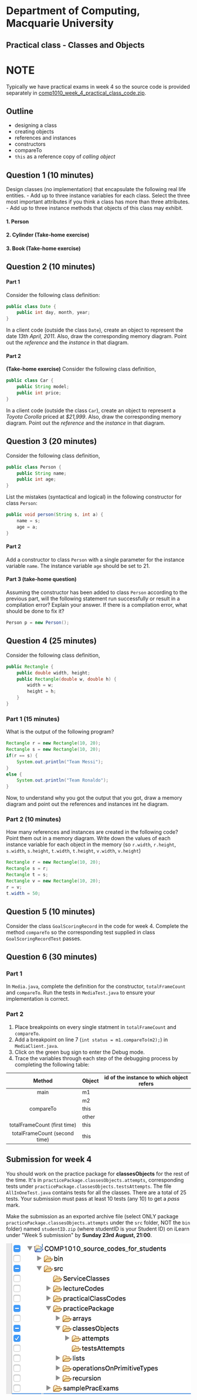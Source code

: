 # Department of Computing, Macquarie University

## Practical class - Classes and Objects

# NOTE

Typically we have practical exams in week 4 so the source code is provided separately in [comp1010_week_4_practical_class_code.zip](./comp1010_week_4_practical_class_code.zip).

## Outline

- designing a class
- creating objects
- references and instances
- constructors
- compareTo
- `this` as a reference copy of *calling object*

## Question 1 (10 minutes)

Design classes (no implementation) that encapsulate the following real life entities. 
	- Add up to three instance variables for each class. Select the three most important attributes if you think a class has more than three attributes.
	- Add up to three instance methods that objects of this class may exhibit.

#### 1. Person

<!--
### SOLUTION
	
#### Instance variables:
	
1. name: text
	
2. yearOfBirth: integer
	
3. gender: integer (0 - male, 1 - female, 2 - transgender, ...)
	
#### Instance methods:
	
1. initials(): text (initials of "Harry Potter" are "HP")
	
2. age(): integer
	
3. isMale() or isFemale(): boolean
-->

	
#### 2. Cylinder (Take-home exercise)

<!--
### SOLUTION
	
#### Instance variables:
	
1. radius: real number
	
2. height: real number

#### Instance methods:
	
1. volume(): real number
	
2. surfaceArea(): real number
	
3. diameter(): real number
-->
	
#### 3. Book (Take-home exercise)

<!--
### SOLUTION
	
#### Instance variables:
	
1. title: text
	
2. authors: text
	
3. genre: text
	
#### Instance methods:
	
none needed
-->
	
## Question 2 (10 minutes)

#### Part 1

Consider the following class definition:

```java
public class Date {
	public int day, month, year;
}
```

In a client code (outside the class `Date`), create an object to represent the date *13th April, 2011*. Also, draw the corresponding memory diagram. Point out the *reference* and the *instance* in that diagram.

<!--### Solution

```java
Date graduation = new Date();
graduation.day = 13;
graduation.month = 4;
graduation.year = 2011;
```-->

#### Part 2

**(Take-home exercise)** Consider the following class definition,

```java
public class Car {
	public String model;
	public int price;
}
```

In a client code (outside the class `Car`), create an object to represent a *Toyota Corolla* priced at *$21,999*. Also, draw the corresponding memory diagram. Point out the *reference* and the *instance* in that diagram.

<!--### Solution

  ```java
Car myCar = new Car();
myCar.model = "Toyota Corolla";
myCar.price = 21999;
```
-->

## Question 3 (20 minutes)

Consider the following class definition,

```java
public class Person {
	public String name;
	public int age;
}
```

List the mistakes (syntactical and logical) in the following constructor for class `Person`:

```java
public void person(String s, int a) {
	name = s;
	age = a;
}
```

<!--### Solution

1. Constructor should have no return type, not even void.
2. Name of constructor should be exactly the same as the class name. So, Person, not person.

Fixed constructor:

```java
public Person(String s, int a) {
	name = s;
	age = a;
}
```
-->

#### Part 2

Add a constructor to class `Person` with a single parameter for the instance variable `name`. The instance variable `age` should be set to 21.

<!--### Solution

```java
public Person(String s) {
	name = s;
	age = 18;
}
```
-->

#### Part 3 (take-home question)

Assuming the constructor has been added to class `Person` according to the previous part, will the following statement run successfully or result in a compilation error? Explain your answer. If there is a compilation error, what should be done to fix it?

```java
Person p = new Person();
```

<!--
### Solution

It will result in a compilation error since once parameterized constructors are defined, Java expects us to define the default constructor as well, and the default constructor that Java provides is no longer valid. The solution, therefore, is to add a default constructor.

```java
public Person() {
	name = "anonymous";
	age = 0;
}
```
-->

## Question 4 (25 minutes)

Consider the following class definition,

```java
public Rectangle {
	public double width, height;
	public Rectangle(double w, double h) {
		width = w;
		height = h;
	}
}
```

### Part 1 (15 minutes)

What is the output of the following program?

```java
Rectangle r = new Rectangle(10, 20);
Rectangle s = new Rectangle(10, 20);
if(r == s) {
	System.out.println("Team Messi");
}
else {
	System.out.println("Team Ronaldo");
}
```

Now, to understand why you got the output that you got, draw a memory diagram and point out the references and instances int he diagram.

### Part 2 (10 minutes)

How many references and instances are created in the following code? Point them out in a memory diagram. Write down the values of each instance variable for each object in the memory (so `r.width`, `r.height`, `s.width`, `s.height`, `t.width`, `t.height`, `v.width`, `v.height`)

```java
Rectangle r = new Rectangle(10, 20);
Rectangle s = r;
Rectangle t = s;
Rectangle v = new Rectangle(10, 20);
r = v;
t.width = 50;
```

## Question 5 (10 minutes)

Consider the class `GoalScoringRecord` in the code for week 4. Complete the method `compareTo` so the corresponding test supplied in class `GoalScoringRecordTest` passes.

<!--### Solution
-->

## Question 6 (30 minutes)

### Part 1

In `Media.java`, complete the definition for the constructor, `totalFrameCount` and `compareTo`. Run the tests in `MediaTest.java` to ensure your implementation is correct.

### Part 2

1. Place breakpoints on every single statment in `totalFrameCount` and `compareTo`. 
2. Add a breakpoint on line 7 (`int status = m1.compareTo(m2);`) in `MediaClient.java`. 
3. Click on the green bug sign to enter the Debug mode.
4. Trace the variables through each step of the debugging process by completing the following table:

|             Method            | Object | id of the instance to which object refers |
|:-----------------------------:|--------|:-----------------------------------------:|
|              main             | m1     |                                           |
|                               | m2     |                                           |
|           compareTo           | this   |                                           |
|                               | other  |                                           |
|  totalFrameCount (first time) | this   |                                           |
| totalFrameCount (second time) | this   |                                           |

## Submission for week 4


You should work on the practice package for **classesObjects** for the rest of the time. It's in `practicePackage.classesObjects.attempts`, corresponding tests under `practicePackage.classesObjects.testsAttempts`. The file `AllInOneTest.java` contains tests for all the classes. There are a total of 25 tests. Your submission must pass at least 10 tests (any 10) to get a *pass* mark. 

Make the submission as an exported archive file (select ONLY package `practicePackage.classesObjects.attempts` under the `src` folder, NOT the `bin` folder) named `studentID.zip` (where studentID is your Student ID) on iLearn under "Week 5 submission" by **Sunday 23rd August, 21:00**.

![](./figs/week4submission.png)